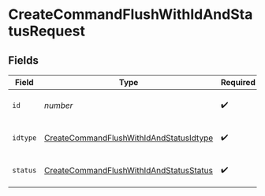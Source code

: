 # CreateCommandFlushWithIdAndStatusRequest


## Fields

| Field                                                                                                         | Type                                                                                                          | Required                                                                                                      | Description                                                                                                   |
| ------------------------------------------------------------------------------------------------------------- | ------------------------------------------------------------------------------------------------------------- | ------------------------------------------------------------------------------------------------------------- | ------------------------------------------------------------------------------------------------------------- |
| `id`                                                                                                          | *number*                                                                                                      | :heavy_check_mark:                                                                                            | ID of device to be flushed                                                                                    |
| `idtype`                                                                                                      | [CreateCommandFlushWithIdAndStatusIdtype](../../models/operations/createcommandflushwithidandstatusidtype.md) | :heavy_check_mark:                                                                                            | Type of device to be flushed                                                                                  |
| `status`                                                                                                      | [CreateCommandFlushWithIdAndStatusStatus](../../models/operations/createcommandflushwithidandstatusstatus.md) | :heavy_check_mark:                                                                                            | Command status to be flushed                                                                                  |